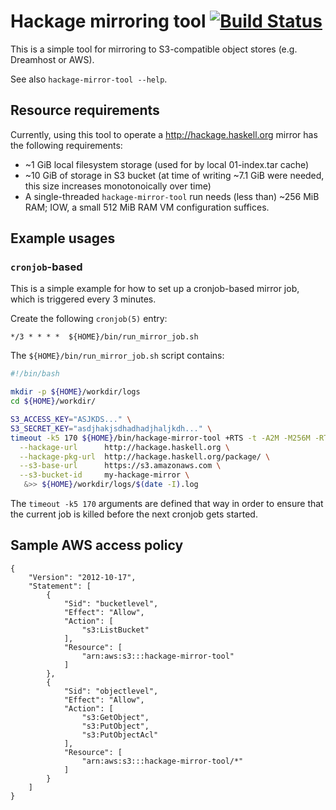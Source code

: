 Hackage mirroring tool  [![Build Status](https://travis-ci.org/hvr/hackage-mirror-tool.svg?branch=master)](https://travis-ci.org/hvr/hackage-mirror-tool)
======================


This is a simple tool for mirroring to S3-compatible object stores
(e.g. Dreamhost or AWS).

See also `hackage-mirror-tool --help`.


## Resource requirements

Currently, using this tool to operate a http://hackage.haskell.org
mirror has the following requirements:

 - ~1 GiB local filesystem storage (used for by local 01-index.tar cache)
 - ~10 GiB of storage in S3 bucket (at time of writing ~7.1 GiB were needed, this size increases monotonoically over time)
 - A single-threaded `hackage-mirror-tool` run needs (less than) ~256 MiB RAM; IOW, a small 512 MiB RAM VM configuration suffices.

## Example usages

### `cronjob`-based

This is a simple example for how to set up a cronjob-based mirror job,
which is triggered every 3 minutes.

Create the following `cronjob(5)` entry:


```
*/3 * * * *  ${HOME}/bin/run_mirror_job.sh
```

The `${HOME}/bin/run_mirror_job.sh` script contains:

```bash
#!/bin/bash

mkdir -p ${HOME}/workdir/logs
cd ${HOME}/workdir/

S3_ACCESS_KEY="ASJKDS..." \
S3_SECRET_KEY="asdjhakjsdhadhadjhaljkdh..." \
timeout -k5 170 ${HOME}/bin/hackage-mirror-tool +RTS -t -A2M -M256M -RTS \
  --hackage-url      http://hackage.haskell.org \
  --hackage-pkg-url  http://hackage.haskell.org/package/ \
  --s3-base-url      https://s3.amazonaws.com \
  --s3-bucket-id     my-hackage-mirror \
   &>> ${HOME}/workdir/logs/$(date -I).log
```

The `timeout -k5 170` arguments are defined that way in order to
ensure that the current job is killed before the next cronjob gets
started.

## Sample AWS access policy

```
{
    "Version": "2012-10-17",
    "Statement": [
        {
            "Sid": "bucketlevel",
            "Effect": "Allow",
            "Action": [
                "s3:ListBucket"
            ],
            "Resource": [
                "arn:aws:s3:::hackage-mirror-tool"
            ]
        },
        {
            "Sid": "objectlevel",
            "Effect": "Allow",
            "Action": [
                "s3:GetObject",
                "s3:PutObject",
                "s3:PutObjectAcl"
            ],
            "Resource": [
                "arn:aws:s3:::hackage-mirror-tool/*"
            ]
        }
    ]
}
```
